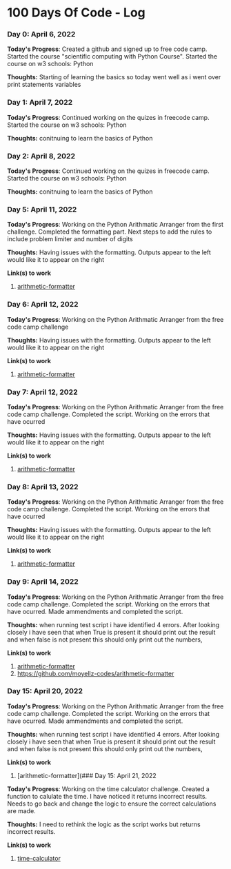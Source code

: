 # 100 Days Of Code - Log

### Day 0: April 6, 2022

**Today's Progress**: Created a github and signed up to free code camp. Started the course "scientific computing with Python Course". Started the course on w3 schools: Python

**Thoughts:** Starting of learning the basics so today went well as i went over print statements variables 

### Day 1: April 7, 2022

**Today's Progress**: Continued working on the quizes in freecode camp. Started the course on w3 schools: Python

**Thoughts:** conitnuing to learn the basics of Python

### Day 2: April 8, 2022

**Today's Progress**: Continued working on the quizes in freecode camp. Started the course on w3 schools: Python

**Thoughts:** conitnuing to learn the basics of Python


### Day 5: April 11, 2022

**Today's Progress**: Working on the Python Arithmatic Arranger from the first challenge. Completed the formatting part. Next steps to add the rules to include problem limiter and number of digits

**Thoughts:** Having issues with the formatting. Outputs appear to the left would like it to appear on the right

**Link(s) to work**
1. [arithmetic-formatter](https://www.freecodecamp.org/learn/scientific-computing-with-python/scientific-computing-with-python-projects/arithmetic-formatter)

### Day 6: April 12, 2022

**Today's Progress**: Working on the Python Arithmatic Arranger from the free code camp challenge

**Thoughts:** Having issues with the formatting. Outputs appear to the left would like it to appear on the right

**Link(s) to work**
1. [arithmetic-formatter](https://www.freecodecamp.org/learn/scientific-computing-with-python/scientific-computing-with-python-projects/arithmetic-formatter)

### Day 7: April 12, 2022

**Today's Progress**: Working on the Python Arithmatic Arranger from the free code camp challenge. Completed the script. Working on the errors that have ocurred

**Thoughts:** Having issues with the formatting. Outputs appear to the left would like it to appear on the right

**Link(s) to work**
1. [arithmetic-formatter](https://www.freecodecamp.org/learn/scientific-computing-with-python/scientific-computing-with-python-projects/arithmetic-formatter)

### Day 8: April 13, 2022

**Today's Progress**: Working on the Python Arithmatic Arranger from the free code camp challenge. Completed the script. Working on the errors that have ocurred

**Thoughts:** Having issues with the formatting. Outputs appear to the left would like it to appear on the right

**Link(s) to work**
1. [arithmetic-formatter](https://www.freecodecamp.org/learn/scientific-computing-with-python/scientific-computing-with-python-projects/arithmetic-formatter)

### Day 9: April 14, 2022

**Today's Progress**: Working on the Python Arithmatic Arranger from the free code camp challenge. Completed the script. Working on the errors that have ocurred. Made ammendments and completed the script.

**Thoughts:** when running test script i have identified 4 errors. After looking closely i have seen that when True is present it should print out the result and when false is not present this should only print out the numbers,

**Link(s) to work**
1. [arithmetic-formatter](https://www.freecodecamp.org/learn/scientific-computing-with-python/scientific-computing-with-python-projects/arithmetic-formatter)
2. https://github.com/moyellz-codes/arithmetic-formatter

### Day 15: April 20, 2022

**Today's Progress**: Working on the Python Arithmatic Arranger from the free code camp challenge. Completed the script. Working on the errors that have ocurred. Made ammendments and completed the script.

**Thoughts:** when running test script i have identified 4 errors. After looking closely i have seen that when True is present it should print out the result and when false is not present this should only print out the numbers,

**Link(s) to work**
1. [arithmetic-formatter](### Day 15: April 21, 2022

**Today's Progress**: Working on the time calculator challenge. Created a function to calulate the time. I have noticed it returns incorrect results. Needs to go back and change the logic to ensure the correct calculations are made.

**Thoughts:** I need to rethink the logic as the script works but returns incorrect results.

**Link(s) to work**
1. [time-calculator](https://www.freecodecamp.org/learn/scientific-computing-with-python/scientific-computing-with-python-projects/time-calculator)


